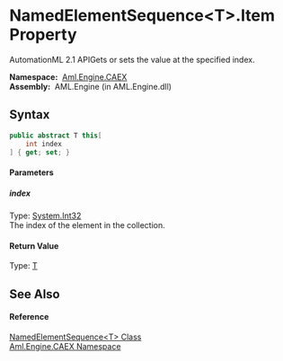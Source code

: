 NamedElementSequence&lt;T>.Item Property
========================================
AutomationML 2.1 APIGets or sets the value at the specified index.

  **Namespace:**  [Aml.Engine.CAEX][1]  
  **Assembly:**  AML.Engine (in AML.Engine.dll)

Syntax
------

```csharp
public abstract T this[
	int index
] { get; set; }
```

#### Parameters

##### *index*
Type: [System.Int32][2]  
The index of the element in the collection.

#### Return Value
Type: [T][3]  


See Also
--------

#### Reference
[NamedElementSequence&lt;T> Class][3]  
[Aml.Engine.CAEX Namespace][1]  

[1]: ../README.md
[2]: https://docs.microsoft.com/dotnet/api/system.int32
[3]: README.md
[4]: https://www.automationml.org
[5]: ../../icons/logoShade.png